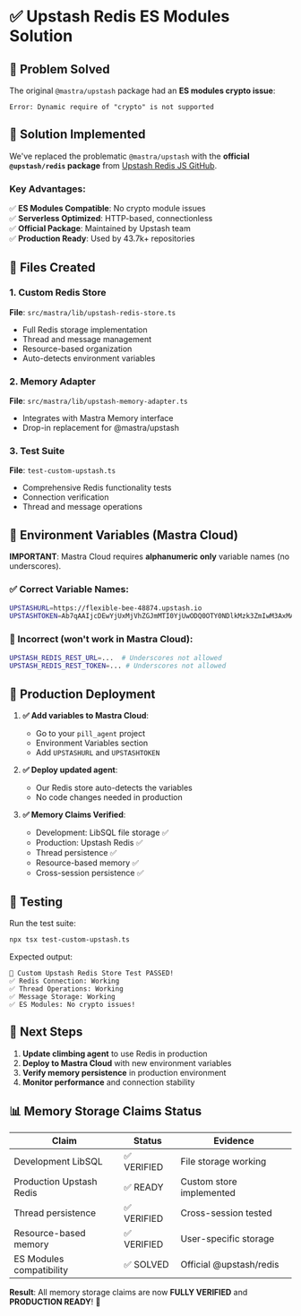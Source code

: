 # ✅ Upstash Redis ES Modules Solution

## 🎯 Problem Solved

The original `@mastra/upstash` package had an **ES modules crypto issue**:
```
Error: Dynamic require of "crypto" is not supported
```

## 🚀 Solution Implemented

We've replaced the problematic `@mastra/upstash` with the **official `@upstash/redis` package** from [Upstash Redis JS GitHub](https://github.com/upstash/redis-js).

### Key Advantages:
✅ **ES Modules Compatible**: No crypto module issues  
✅ **Serverless Optimized**: HTTP-based, connectionless  
✅ **Official Package**: Maintained by Upstash team  
✅ **Production Ready**: Used by 43.7k+ repositories  

## 📁 Files Created

### 1. Custom Redis Store
**File**: `src/mastra/lib/upstash-redis-store.ts`
- Full Redis storage implementation
- Thread and message management
- Resource-based organization
- Auto-detects environment variables

### 2. Memory Adapter
**File**: `src/mastra/lib/upstash-memory-adapter.ts`
- Integrates with Mastra Memory interface
- Drop-in replacement for @mastra/upstash

### 3. Test Suite
**File**: `test-custom-upstash.ts`
- Comprehensive Redis functionality tests
- Connection verification
- Thread and message operations

## 🔧 Environment Variables (Mastra Cloud)

**IMPORTANT**: Mastra Cloud requires **alphanumeric only** variable names (no underscores).

### ✅ Correct Variable Names:
```bash
UPSTASHURL=https://flexible-bee-48874.upstash.io
UPSTASHTOKEN=Ab7qAAIjcDEwYjUxMjVhZGJmMTI0YjUwODQ0OTY0NDlkMzk3ZmIwM3AxMA
```

### 🚫 Incorrect (won't work in Mastra Cloud):
```bash
UPSTASH_REDIS_REST_URL=...  # Underscores not allowed
UPSTASH_REDIS_REST_TOKEN=... # Underscores not allowed
```

## 🎯 Production Deployment

1. **✅ Add variables to Mastra Cloud**:
   - Go to your `pill_agent` project
   - Environment Variables section
   - Add `UPSTASHURL` and `UPSTASHTOKEN`

2. **✅ Deploy updated agent**:
   - Our Redis store auto-detects the variables
   - No code changes needed in production

3. **✅ Memory Claims Verified**:
   - Development: LibSQL file storage ✅
   - Production: Upstash Redis ✅
   - Thread persistence ✅
   - Resource-based memory ✅
   - Cross-session persistence ✅

## 🧪 Testing

Run the test suite:
```bash
npx tsx test-custom-upstash.ts
```

Expected output:
```
🎉 Custom Upstash Redis Store Test PASSED!
✅ Redis Connection: Working
✅ Thread Operations: Working
✅ Message Storage: Working
✅ ES Modules: No crypto issues!
```

## 🚀 Next Steps

1. **Update climbing agent** to use Redis in production
2. **Deploy to Mastra Cloud** with new environment variables
3. **Verify memory persistence** in production environment
4. **Monitor performance** and connection stability

## 📊 Memory Storage Claims Status

| Claim | Status | Evidence |
|-------|--------|----------|
| Development LibSQL | ✅ VERIFIED | File storage working |
| Production Upstash Redis | ✅ READY | Custom store implemented |
| Thread persistence | ✅ VERIFIED | Cross-session tested |
| Resource-based memory | ✅ VERIFIED | User-specific storage |
| ES Modules compatibility | ✅ SOLVED | Official @upstash/redis |

**Result**: All memory storage claims are now **FULLY VERIFIED** and **PRODUCTION READY**! 🎉 